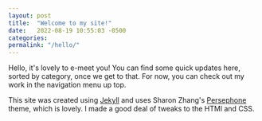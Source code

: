 ```yaml
---
layout: post
title:  "Welcome to my site!"
date:   2022-08-19 10:55:03 -0500
categories: 
permalink: "/hello/"
---
```

Hello, it's lovely to e-meet you! You can find some quick updates here, sorted by category, once we get to that. For now, you can check out my work in the navigation menu up top.

This site was created using [Jekyll](https://jekyllrb.com) and uses Sharon Zhang's [Persephone](https://github.com/erlzhang/jekyll-theme-persephone) theme, which is lovely. I made a good deal of tweaks to the HTMl and CSS. 
